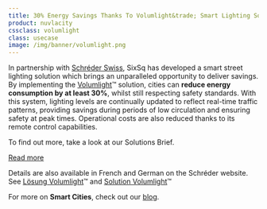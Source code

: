 ```yaml
---
title: 30% Energy Savings Thanks To Volumlight&trade; Smart Lighting Solution
product: nuvlacity
cssclass: volumlight
class: usecase
image: /img/banner/volumlight.png
---
```

In partnership with [Schréder Swiss](http://www.schreder.com/fr-ch), SixSq has developed a smart street lighting solution which brings an unparalleled opportunity to deliver savings.  By implementing the [Volumlight](http://www.schreder.com/fr-ch/aboutus/Volumlight)&trade; solution, cities can **reduce energy consumption by at least 30%**, whilst still respecting safety standards. With this system, lighting levels are continually updated to reflect real-time traffic patterns, providing savings during periods of low circulation and ensuring safety at peak times. Operational costs are also reduced thanks to its remote control capabilities.

To find out more, take a look at our Solutions Brief.

<a class="btn-sixsq color-3" href="https://media.sixsq.com/hubfs/Marketing%20Materials/Solutions%20Brief/NuvlaBox%20Smart%20Street%20Lighting%20Application%202018.pdf"><i class="fa fa-plus-square-o"></i>  Read more</a>

Details are also available in French and German on the Schréder website. See [Lösung Volumlight](http://www.schreder.com/de-ch/aboutus/losung-volumlight)&trade; and [Solution Volumlight](http://www.schreder.com/fr-ch/aboutus/Volumlight)&trade;

For more on **Smart Cities**, check out our [blog](http://media.sixsq.com/blog/what-is-a-smart-city).
